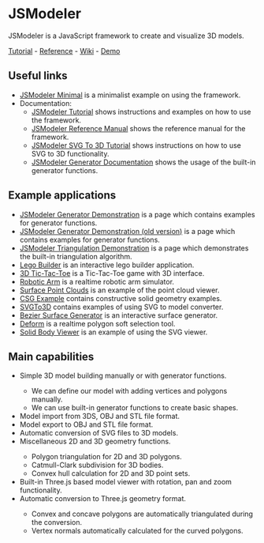 JSModeler
=========

JSModeler is a JavaScript framework to create and visualize 3D models.

<a href="http://kovacsv.github.com/JSModeler/documentation/tutorial/tutorial.html">Tutorial</a> - 
<a href="http://kovacsv.github.com/JSModeler/documentation/jsmdoc/index.html">Reference</a> - 
<a href="https://github.com/kovacsv/JSModeler/wiki">Wiki</a> - 
<a href="http://kovacsv.github.com/JSModeler/documentation/demo/demonstration.html">Demo</a>

Useful links
------------
<ul>
	<li><a href="http://kovacsv.github.com/JSModeler/documentation/tutorial/minimal.html">JSModeler Minimal</a> is a minimalist example on using the framework.</li>
	<li>Documentation:
		<ul>
			<li><a href="http://kovacsv.github.com/JSModeler/documentation/tutorial/tutorial.html">JSModeler Tutorial</a> shows instructions and examples on how to use the framework.</li>
			<li><a href="http://kovacsv.github.com/JSModeler/documentation/jsmdoc/index.html">JSModeler Reference Manual</a> shows the reference manual for the framework.</li>
			<li><a href="http://kovacsv.github.com/JSModeler/documentation/tutorial/svgto3d.html">JSModeler SVG To 3D Tutorial</a> shows instructions on how to use SVG to 3D functionality.</li>
			<li><a href="http://kovacsv.github.com/JSModeler/documentation/reference/generator.html">JSModeler Generator Documentation</a> shows the usage of the built-in generator functions.</li>
		</ul>
	</li>
</ul>

Example applications
--------------------
<ul>
	<li><a href="http://kovacsv.github.com/JSModeler/documentation/demo/demonstration.html">JSModeler Generator Demonstration</a> is a page which contains examples for generator functions.</li>
	<li><a href="http://kovacsv.github.com/JSModeler/documentation/olddemo/demonstration.html">JSModeler Generator Demonstration (old version)</a> is a page which contains examples for generator functions.</li>
	<li><a href="http://kovacsv.github.com/JSModeler/documentation/olddemo/triangulation.html">JSModeler Triangulation Demonstration</a> is a page which demonstrates the built-in triangulation algorithm.</li>
	<li><a href="http://kovacsv.github.com/JSModeler/documentation/examples/legobuilder.html">Lego Builder</a> is an interactive lego builder application.</li>
	<li><a href="http://kovacsv.github.com/JSModeler/documentation/examples/tictactoe.html">3D Tic-Tac-Toe</a> is a Tic-Tac-Toe game with 3D interface.</li>
	<li><a href="http://kovacsv.github.com/JSModeler/documentation/examples/robot/robot.html">Robotic Arm</a> is a realtime robotic arm simulator.</li>
	<li><a href="http://kovacsv.github.com/JSModeler/documentation/examples/surfacepc.html">Surface Point Clouds</a> is an example of the point cloud viewer.</li>
	<li><a href="http://kovacsv.github.com/JSModeler/documentation/examples/csg.html">CSG Example</a> contains constructive solid geometry examples.</li>
	<li><a href="http://kovacsv.github.com/JSModeler/documentation/examples/svgto3d.html">SVGTo3D</a> contains examples of using SVG to model converter.</li>
	<li><a href="http://kovacsv.github.com/JSModeler/documentation/examples/bezier.html">Bezier Surface Generator</a> is an interactive surface generator.</li>
	<li><a href="http://kovacsv.github.com/JSModeler/documentation/examples/deform.html">Deform</a> is a realtime polygon soft selection tool.</li>
	<li><a href="http://kovacsv.github.com/JSModeler/documentation/examples/solids.html">Solid Body Viewer</a> is an example of using the SVG viewer.</li>
</ul>


Main capabilities
-----------------
<ul>
	<li>Simple 3D model building manually or with generator functions.</li>
	<ul>
		<li>We can define our model with adding vertices and polygons manually.</li>
		<li>We can use built-in generator functions to create basic shapes.</li>
	</ul>
	<li>Model import from 3DS, OBJ and STL file format.</li>
	<li>Model export to OBJ and STL file format.</li>
	<li>Automatic conversion of SVG files to 3D models.</li>
	<li>Miscellaneous 2D and 3D geometry functions.</li>
	<ul>
		<li>Polygon triangulation for 2D and 3D polygons.</li>
		<li>Catmull-Clark subdivision for 3D bodies.</li>
		<li>Convex hull calculation for 2D and 3D point sets.</li>
	</ul>
	<li>Built-in Three.js based model viewer with rotation, pan and zoom functionality.</li>
	<li>Automatic conversion to Three.js geometry format.</li>
	<ul>
		<li>Convex and concave polygons are automatically triangulated during the conversion.</li>
		<li>Vertex normals automatically calculated for the curved polygons.</li>
	</ul>
</ul>
